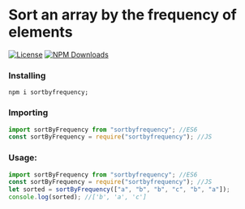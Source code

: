 # Sort an array by the frequency of elements

[![License](https://img.shields.io/npm/l/sortbyfrequency.svg?style=for-the-badge)](https://www.npmjs.com/package/sortbyfrequency)
[![NPM Downloads](https://img.shields.io/npm/dt/sortbyfrequency.svg?style=for-the-badge)](https://www.npmjs.com/package/sortbyfrequency)

### Installing

```shell
npm i sortbyfrequency;
```

### Importing

```js
import sortByFrequency from "sortbyfrequency"; //ES6
const sortByFrequency = require("sortbyfrequency"); //JS
```

### Usage:

```js
import sortByFrequency from "sortbyfrequency"; //ES6
const sortByFrequency = require("sortbyfrequency"); //JS
let sorted = sortByFrequency(["a", "b", "b", "c", "b", "a"]);
console.log(sorted); //['b', 'a', 'c']
```
